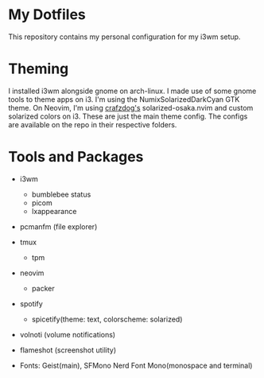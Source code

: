 # My Dotfiles

This repository contains my personal configuration for my i3wm setup.

# Theming

I installed i3wm alongside gnome on arch-linux. I made use of some gnome tools
to theme apps on i3. I'm using the NumixSolarizedDarkCyan GTK theme. On Neovim,
I'm using [crafzdog's](https://github.com/craftzdog) solarized-osaka.nvim and
custom solarized colors on i3. These are just the main theme config.
The configs are available on the repo in their respective folders.

# Tools and Packages

- i3wm
    - bumblebee status
    - picom
    - lxappearance

- pcmanfm (file explorer)

- tmux
    - tpm

- neovim
    - packer

- spotify
    - spicetify(theme: text, colorscheme: solarized)

- volnoti (volume notifications)
- flameshot (screenshot utility)
- Fonts: Geist(main), SFMono Nerd Font Mono(monospace and terminal)
